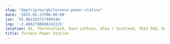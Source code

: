 ```yaml
---
slug: "daytrip/eu/gb/torness-power-station"
date: '2025-05-23T00:00:00'
lat: '55.961583727499246'
lng: '-2.4062790698242225'
location: A1, Thorntonloch, East Lothian, Alba / Scotland, TD13 5XQ, United Kingdom
title: Torness Power Station
---
```



